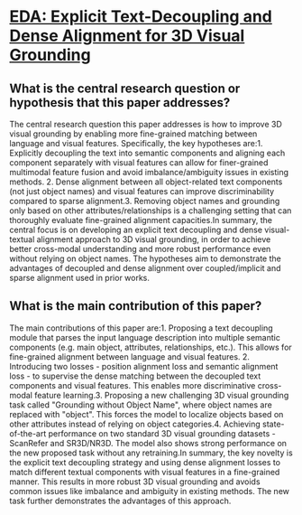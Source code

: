# [EDA: Explicit Text-Decoupling and Dense Alignment for 3D Visual   Grounding](https://arxiv.org/abs/2209.14941)

## What is the central research question or hypothesis that this paper addresses?

The central research question this paper addresses is how to improve 3D visual grounding by enabling more fine-grained matching between language and visual features. Specifically, the key hypotheses are:1. Explicitly decoupling the text into semantic components and aligning each component separately with visual features can allow for finer-grained multimodal feature fusion and avoid imbalance/ambiguity issues in existing methods. 2. Dense alignment between all object-related text components (not just object names) and visual features can improve discriminability compared to sparse alignment.3. Removing object names and grounding only based on other attributes/relationships is a challenging setting that can thoroughly evaluate fine-grained alignment capacities.In summary, the central focus is on developing an explicit text decoupling and dense visual-textual alignment approach to 3D visual grounding, in order to achieve better cross-modal understanding and more robust performance even without relying on object names. The hypotheses aim to demonstrate the advantages of decoupled and dense alignment over coupled/implicit and sparse alignment used in prior works.


## What is the main contribution of this paper?

The main contributions of this paper are:1. Proposing a text decoupling module that parses the input language description into multiple semantic components (e.g. main object, attributes, relationships, etc.). This allows for fine-grained alignment between language and visual features. 2. Introducing two losses - position alignment loss and semantic alignment loss - to supervise the dense matching between the decoupled text components and visual features. This enables more discriminative cross-modal feature learning.3. Proposing a new challenging 3D visual grounding task called "Grounding without Object Name", where object names are replaced with "object". This forces the model to localize objects based on other attributes instead of relying on object categories.4. Achieving state-of-the-art performance on two standard 3D visual grounding datasets - ScanRefer and SR3D/NR3D. The model also shows strong performance on the new proposed task without any retraining.In summary, the key novelty is the explicit text decoupling strategy and using dense alignment losses to match different textual components with visual features in a fine-grained manner. This results in more robust 3D visual grounding and avoids common issues like imbalance and ambiguity in existing methods. The new task further demonstrates the advantages of this approach.
